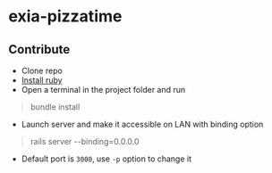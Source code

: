 # exia-pizzatime


## Contribute

- Clone repo
- [Install ruby](https://www.ruby-lang.org/fr/documentation/installation/)
- Open a terminal in the project folder and run
> bundle install
- Launch server and make it accessible on LAN with binding option
> rails server --binding=0.0.0.0
- Default port is `3000`, use `-p` option to change it

